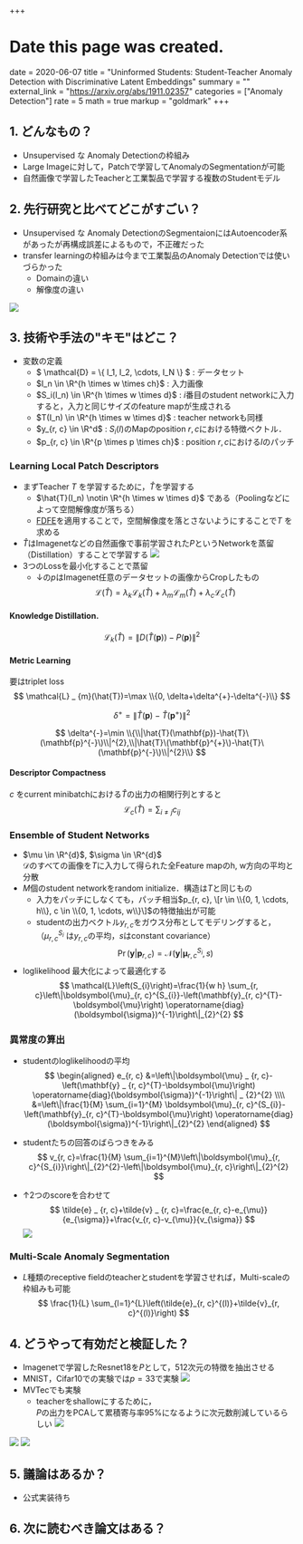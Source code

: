 +++
# Date this page was created.
date = 2020-06-07
title = "Uninformed Students: Student-Teacher Anomaly Detection with Discriminative Latent Embeddings"
summary = ""
external_link = "https://arxiv.org/abs/1911.02357"
categories = ["Anomaly Detection"]
rate = 5
math = true
markup = "goldmark"
+++

## 1. どんなもの？
* Unsupervised な Anomaly Detectionの枠組み
* Large Imageに対して，Patchで学習してAnomalyのSegmentationが可能
* 自然画像で学習したTeacherと工業製品で学習する複数のStudentモデル

## 2. 先行研究と比べてどこがすごい？
* Unsupervised な Anomaly DetectionのSegmentaionにはAutoencoder系があったが再構成誤差によるもので，不正確だった
* transfer learningの枠組みは今まで工業製品のAnomaly Detectionでは使いづらかった
    * Domainの違い
    * 解像度の違い


![](img/arch.png)

## 3. 技術や手法の"キモ"はどこ？
* 変数の定義
    * $ \mathcal{D} = \\{ I_1, I_2, \cdots, I_N \\} $ : データセット
    * $I_n \in \R^{h \times w \times ch}$ : 入力画像
    * $S_i(I_n) \in \R^{h \times w \times d}$ : $i$番目のstudent networkに入力すると，入力と同じサイズのfeature mapが生成される
    * $T(I_n) \in \R^{h \times w \times d}$ : teacher networkも同様
    * $y_{r, c} \in \R^d$ : $S_i(I)$のMapのposition $r, c$における特徴ベクトル．
    * $p_{r, c} \in \R^{p \times p \times ch}$ : position $r, c$における$I$のパッチ

### Learning Local Patch Descriptors
* まずTeacher $T$ を学習するために，$\hat{T}$を学習する
    * $\hat{T}(I_n) \notin \R^{h \times w \times d}$ である（Poolingなどによって空間解像度が落ちる）
    * [FDFE](../fdfe)を適用することで，空間解像度を落とさないようにすることで$T$ を求める 
* $\hat{T}$はImagenetなどの自然画像で事前学習された$P$というNetworkを蒸留（Distillation）することで学習する
![](img/distillation.png)
* 3つのLossを最小化することで蒸留
    * ↓の$p$はImagenet任意のデータセットの画像からCropしたもの
$$
\mathcal{L}(\hat{T})=\lambda_{k} \mathcal{L} _ {k}(\hat{T})+\lambda_{m} \mathcal{L} _ {m}(\hat{T})+\lambda_{c} \mathcal{L}_{c}(\hat{T})
$$

#### Knowledge Distillation.
$$
\mathcal{L}_{k}(\hat{T})=\|D(\hat{T}(\mathbf{p}))-P(\mathbf{p})\|^{2}
$$

#### Metric Learning
要はtriplet loss
$$
\mathcal{L} _ {m}(\hat{T})=\max \\{0, \delta+\delta^{+}-\delta^{-}\\}
$$

$$
\delta^{+}=\left\|\hat{T}(\mathbf{p})-\hat{T}\left(\mathbf{p}^{+}\right)\right\|^{2}
$$

$$
\delta^{-}=\min \\{\\|\hat{T}(\mathbf{p})-\hat{T}\(\mathbf{p}^{-}\)\\|^{2},\\|\hat{T}\(\mathbf{p}^{+}\)-\hat{T}\(\mathbf{p}^{-}\)\\|^{2}\\}
$$

#### Descriptor Compactness
$c$ をcurrent minibatchにおける$\hat{T}$の出力の相関行列とすると
$$
\mathcal{L} _ {c}(\hat{T})=\sum_{i \neq j} c_{i j}
$$

### Ensemble of Student Networks
* $\mu \in \R^{d}$, $\sigma \in \R^{d}$  
$\mathcal{D}$のすべての画像を$T$に入力して得られた全Feature mapのh, w方向の平均と分散
* $M$個のstudent networkをrandom initialize．構造は$T$と同じもの
    * 入力をパッチにしなくても，パッチ相当$p_{r, c}, \[r \in \\{0, 1, \cdots, h\\}, c \in \\{0, 1, \cdots, w\\}\]$の特徴抽出が可能
    * studentの出力ベクトル$y_{r,c}$をガウス分布としてモデリングすると，  
    （$\mu _ {r, c}^{S_{i}}$ は$y_{r,c}$の平均，$s$はconstant covariance）
    $$
    \operatorname{Pr}\left(\mathbf{y} | \mathbf{p} _ {r, c}\right)=\mathcal{N}\left(\mathbf{y} | \boldsymbol{\mu} _ {r, c}^{S_{i}}, s\right)
    $$
* loglikelihood 最大化によって最適化する
$$
\mathcal{L}\left(S_{i}\right)=\frac{1}{w h} \sum_{r, c}\left\|\boldsymbol{\mu}_{r, c}^{S_{i}}-\left(\mathbf{y}_{r, c}^{T}-\boldsymbol{\mu}\right) \operatorname{diag}(\boldsymbol{\sigma})^{-1}\right\|_{2}^{2}
$$

### 異常度の算出
* studentのloglikelihoodの平均
$$
\begin{aligned}
e_{r, c} &=\left\|\boldsymbol{\mu} _ {r, c}-\left(\mathbf{y} _ {r, c}^{T}-\boldsymbol{\mu}\right) \operatorname{diag}(\boldsymbol{\sigma})^{-1}\right\| _ {2}^{2} \\\\ &=\left\|\frac{1}{M} \sum_{i=1}^{M} \boldsymbol{\mu}_{r, c}^{S_{i}}-\left(\mathbf{y}_{r, c}^{T}-\boldsymbol{\mu}\right) \operatorname{diag}(\boldsymbol{\sigma})^{-1}\right\|_{2}^{2}
\end{aligned}
$$

* studentたちの回答のばらつきをみる
$$
v_{r, c}=\frac{1}{M} \sum_{i=1}^{M}\left\|\boldsymbol{\mu}_{r, c}^{S_{i}}\right\|_{2}^{2}-\left\|\boldsymbol{\mu}_{r, c}\right\|_{2}^{2}
$$

* ↑2つのscoreを合わせて
$$
\tilde{e} _ {r, c}+\tilde{v} _ {r, c}=\frac{e_{r, c}-e_{\mu}}{e_{\sigma}}+\frac{v_{r, c}-v_{\mu}}{v_{\sigma}}
$$
![](img/score.png)

### Multi-Scale Anomaly Segmentation
* $L$種類のreceptive fieldのteacherとstudentを学習させれば，Multi-scaleの枠組みも可能
$$
\frac{1}{L} \sum_{l=1}^{L}\left(\tilde{e}_{r, c}^{(l)}+\tilde{v}_{r, c}^{(l)}\right)
$$
## 4. どうやって有効だと検証した？
* Imagenetで学習したResnet18を$P$として，512次元の特徴を抽出させる
* MNIST，Cifar10での実験では$p=33$で実験
![](img/res1.png)
* MVTecでも実験
    * teacherをshallowにするために，  
    $P$の出力をPCAして累積寄与率95%になるように次元数削減しているらしい
![](img/res2.png)

![](img/res3.png)
![](img/model.jpg)

## 5. 議論はあるか？
* 公式実装待ち

## 6. 次に読むべき論文はある？
